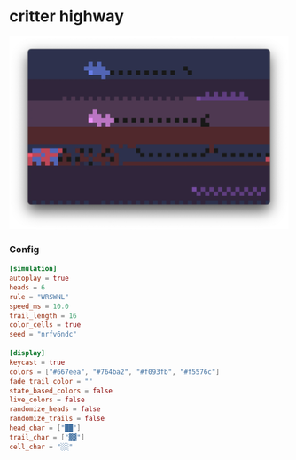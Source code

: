 # critter highway
![critter highway](/assets/trmt_v0_3_0_critter_highway_example.webp)

### Config
```toml
[simulation]
autoplay = true
heads = 6
rule = "WRSWNL"
speed_ms = 10.0
trail_length = 16
color_cells = true
seed = "nrfv6ndc"

[display]
keycast = true
colors = ["#667eea", "#764ba2", "#f093fb", "#f5576c"]
fade_trail_color = ""
state_based_colors = false
live_colors = false
randomize_heads = false
randomize_trails = false
head_char = ["██"]
trail_char = ["▓▓"]
cell_char = "░░"
```